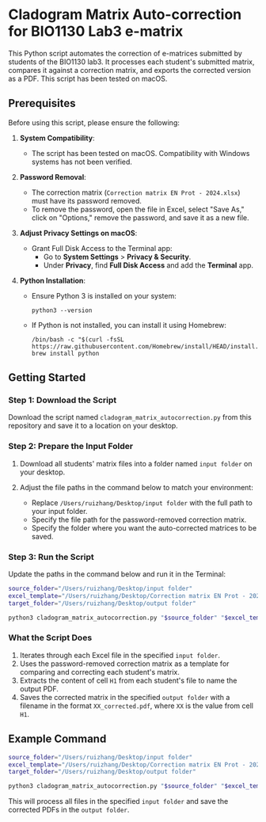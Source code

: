 # Cladogram Matrix Auto-correction for BIO1130 Lab3 e-matrix

This Python script automates the correction of e-matrices submitted by students of the BIO1130 lab3. It processes each student's submitted matrix, compares it against a correction matrix, and exports the corrected version as a PDF. This script has been tested on macOS.

## Prerequisites

Before using this script, please ensure the following:

1. **System Compatibility**: 
   - The script has been tested on macOS. Compatibility with Windows systems has not been verified.

2. **Password Removal**:
   - The correction matrix (`Correction matrix EN Prot - 2024.xlsx`) must have its password removed.
   - To remove the password, open the file in Excel, select "Save As," click on "Options," remove the password, and save it as a new file.

3. **Adjust Privacy Settings on macOS**:
   - Grant Full Disk Access to the Terminal app:
     - Go to **System Settings** > **Privacy & Security**.
     - Under **Privacy**, find **Full Disk Access** and add the **Terminal** app.

4. **Python Installation**:
   - Ensure Python 3 is installed on your system:
     ```
     python3 --version
     ```
   - If Python is not installed, you can install it using Homebrew:
     ```
     /bin/bash -c "$(curl -fsSL https://raw.githubusercontent.com/Homebrew/install/HEAD/install.sh)"
     brew install python
     ```

## Getting Started

### Step 1: Download the Script

Download the script named `cladogram_matrix_autocorrection.py` from this repository and save it to a location on your desktop.

### Step 2: Prepare the Input Folder

1. Download all students' matrix files into a folder named `input folder` on your desktop.

2. Adjust the file paths in the command below to match your environment:

   - Replace `/Users/ruizhang/Desktop/input folder` with the full path to your input folder.
   - Specify the file path for the password-removed correction matrix.
   - Specify the folder where you want the auto-corrected matrices to be saved.

### Step 3: Run the Script

Update the paths in the command below and run it in the Terminal:

```bash
source_folder="/Users/ruizhang/Desktop/input folder"
excel_template="/Users/ruizhang/Desktop/Correction matrix EN Prot - 2024 password removed.xlsx"
target_folder="/Users/ruizhang/Desktop/output folder"

python3 cladogram_matrix_autocorrection.py "$source_folder" "$excel_template" "$target_folder"
```

### What the Script Does

1. Iterates through each Excel file in the specified `input folder`.
2. Uses the password-removed correction matrix as a template for comparing and correcting each student's matrix.
3. Extracts the content of cell `H1` from each student's file to name the output PDF.
4. Saves the corrected matrix in the specified `output folder` with a filename in the format `XX_corrected.pdf`, where `XX` is the value from cell `H1`.


## Example Command

```bash
source_folder="/Users/ruizhang/Desktop/input folder"
excel_template="/Users/ruizhang/Desktop/Correction matrix EN Prot - 2024 password removed.xlsx"
target_folder="/Users/ruizhang/Desktop/output folder"

python3 cladogram_matrix_autocorrection.py "$source_folder" "$excel_template" "$target_folder"
```

This will process all files in the specified `input folder` and save the corrected PDFs in the `output folder`.
